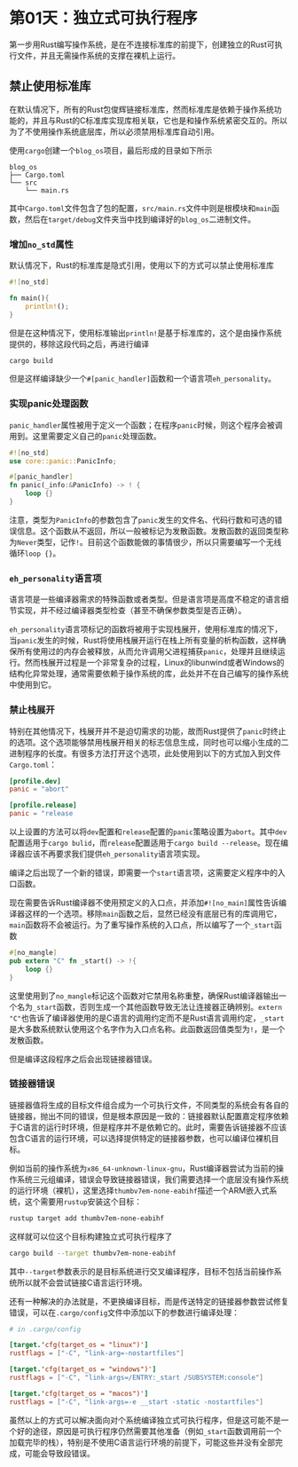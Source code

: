 # 第01天：独立式可执行程序

第一步用Rust编写操作系统，是在不连接标准库的前提下，创建独立的Rust可执行文件，并且无需操作系统的支撑在裸机上运行。

## 禁止使用标准库
在默认情况下，所有的Rust包俊辉链接标准库，然而标准库是依赖于操作系统功能的，并且与Rust的C标准库实现库相关联，它也是和操作系统紧密交互的。所以为了不使用操作系统底层库，所以必须禁用标准库自动引用。

使用`cargo`创建一个`blog_os`项目，最后形成的目录如下所示
```text
blog_os
├── Cargo.toml
└── src
    └── main.rs
```
其中`Cargo.toml`文件包含了包的配置，`src/main.rs`文件中则是根模块和`main`函数，然后在`target/debug`文件夹当中找到编译好的`blog_os`二进制文件。

### 增加`no_std`属性
默认情况下，Rust的标准库是隐式引用，使用以下的方式可以禁止使用标准库
```rust
#![no_std]

fn main(){
    println!();
}
```

但是在这种情况下，使用标准输出`println!`是基于标准库的，这个是由操作系统提供的，移除这段代码之后，再进行编译
```bash
cargo build
```

但是这样编译缺少一个`#[panic_handler]`函数和一个语言项`eh_personality`。

### 实现panic处理函数

`panic_handler`属性被用于定义一个函数；在程序`panic`时候，则这个程序会被调用到。这里需要定义自己的`panic`处理函数。
```rust
#![no_std]
use core::panic::PanicInfo;

#[panic_handler]
fn panic(_info:&PanicInfo) -> ! {
    loop {}
}

```

注意，类型为`PanicInfo`的参数包含了`panic`发生的文件名、代码行数和可选的错误信息。这个函数从不返回，所以一般被标记为发散函数。发散函数的返回类型称为`Never`类型，记作`!`。目前这个函数能做的事情很少，所以只需要编写一个无线循环`loop {}`。

### `eh_personality`语言项

语言项是一些编译器需求的特殊函数或者类型。但是语言项是高度不稳定的语言细节实现，并不经过编译器类型检查（甚至不确保参数类型是否正确）。

`eh_personality`语言项标记的函数将被用于实现栈展开，使用标准库的情况下，当`panic`发生的时候，Rust将使用栈展开运行在栈上所有变量的析构函数，这样确保所有使用过的内存会被释放，从而允许调用父进程捕获`panic`，处理并且继续运行。然而栈展开过程是一个非常复杂的过程，Linux的libunwind或者Windows的结构化异常处理，通常需要依赖于操作系统的库，此处并不在自己编写的操作系统中使用到它。

### 禁止栈展开

特别在其他情况下，栈展开并不是迫切需求的功能，故而Rust提供了`panic`时终止的选项。这个选项能够禁用栈展开相关的标志信息生成，同时也可以缩小生成的二进制程序的长度。有很多方法打开这个选项，此处使用到以下的方式加入到文件`Cargo.toml`：
```toml
[profile.dev]
panic = "abort"

[profile.release]
panic = "release

```

以上设置的方法可以将`dev`配置和`release`配置的`panic`策略设置为`abort`。其中`dev`配置适用于`cargo bulid`，而`release`配置适用于`cargo build --release`。现在编译器应该不再要求我们提供`eh_personality`语言项实现。

编译之后出现了一个新的错误，即需要一个`start`语言项，这需要定义程序中的入口函数。

现在需要告诉Rust编译器不使用预定义的入口点，并添加`#![no_main]`属性告诉编译器这样的一个选项。移除`main`函数之后，显然已经没有底层已有的库调用它，`main`函数将不会被运行。为了重写操作系统的入口点，所以编写了一个`_start`函数

```rust
#[no_mangle]
pub extern "C" fn _start() -> !{
    loop {}
}
```

这里使用到了`no_mangle`标记这个函数对它禁用名称重整，确保Rust编译器输出一个名为`_start`函数，否则生成一个其他函数导致无法让连接器正确辨别。`extern "C"`也告诉了编译器使用的是C语言的调用约定而不是Rust语言调用约定，`_start`是大多数系统默认使用这个名字作为入口点名称。此函数返回值类型为`!`，是一个发散函数。

但是编译这段程序之后会出现链接器错误。

### 链接器错误

链接器值将生成的目标文件组合成为一个可执行文件，不同类型的系统会有各自的链接器，抛出不同的错误，但是根本原因是一致的：链接器默认配置嘉定程序依赖于C语言的运行时环境，但是程序并不是依赖它的。此时，需要告诉链接器不应该包含C语言的运行环境，可以选择提供特定的链接器参数，也可以编译位裸机目标。

例如当前的操作系统为`x86_64-unknown-linux-gnu`，Rust编译器尝试为当前的操作系统三元组编译，错误会导致链接器错误，我们需要选择一个底层没有操作系统的运行环境（裸机），这里选择`thumbv7em-none-eabihf`描述一个ARM嵌入式系统，这个需要用`rustup`安装这个目标：

```bash
rustup target add thumbv7em-none-eabihf
```

这样就可以位这个目标构建独立式可执行程序了
```bash
cargo build --target thumbv7em-none-eabihf
```

其中`--target`参数表示的是目标系统进行交叉编译程序，目标不包括当前操作系统所以就不会尝试链接C语言运行环境。

还有一种解决的办法就是，不更换编译目标，而是传送特定的链接器参数尝试修复错误，可以在`.cargo/config`文件中添加以下的参数进行编译处理：
```toml
# in .cargo/config

[target.'cfg(target_os = "linux")']
rustflags = ["-C", "link-arg=-nostartfiles"]

[target.'cfg(target_os = "windows")']
rustflags = ["-C", "link-args=/ENTRY:_start /SUBSYSTEM:console"]

[target.'cfg(target_os = "macos")']
rustflags = ["-C", "link-args=-e __start -static -nostartfiles"]
```

虽然以上的方式可以解决面向对个系统编译独立式可执行程序，但是这可能不是一个好的途径，原因是可执行程序仍然需要其他准备（例如`_start`函数调用前一个加载完毕的栈），特别是不使用C语言运行环境的前提下，可能这些并没有全部完成，可能会导致段错误。











